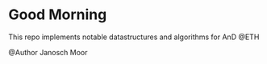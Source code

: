 # Good Morning

This repo implements notable datastructures and algorithms for AnD @ETH

@Author Janosch Moor
